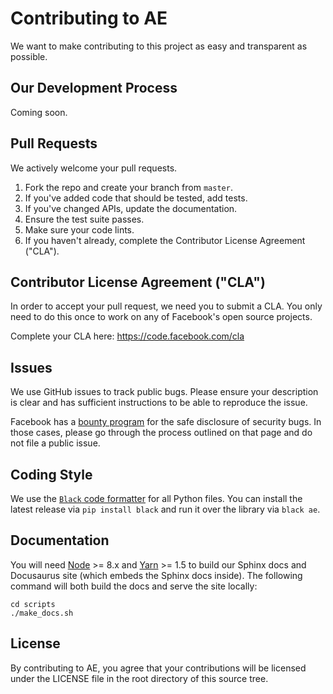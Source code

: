 # Contributing to AE
We want to make contributing to this project as easy and transparent as
possible.

## Our Development Process
Coming soon.

## Pull Requests
We actively welcome your pull requests.

1. Fork the repo and create your branch from `master`.
2. If you've added code that should be tested, add tests.
3. If you've changed APIs, update the documentation.
4. Ensure the test suite passes.
5. Make sure your code lints.
6. If you haven't already, complete the Contributor License Agreement ("CLA").

## Contributor License Agreement ("CLA")
In order to accept your pull request, we need you to submit a CLA. You only need
to do this once to work on any of Facebook's open source projects.

Complete your CLA here: <https://code.facebook.com/cla>

## Issues
We use GitHub issues to track public bugs. Please ensure your description is
clear and has sufficient instructions to be able to reproduce the issue.

Facebook has a [bounty program](https://www.facebook.com/whitehat/) for the safe
disclosure of security bugs. In those cases, please go through the process
outlined on that page and do not file a public issue.

## Coding Style  
We use the [`Black` code formatter](https://github.com/ambv/black) for all Python files. You can install the latest release via `pip install black` and run it over the library via `black ae`.

## Documentation
You will need [Node](https://nodejs.org/en/) >= 8.x and [Yarn](https://yarnpkg.com/en/) >= 1.5
to build our Sphinx docs and Docusaurus site (which embeds the Sphinx docs inside). The
following command will both build the docs and serve the site locally:
```
cd scripts
./make_docs.sh
```

## License
By contributing to AE, you agree that your contributions will be licensed
under the LICENSE file in the root directory of this source tree.
